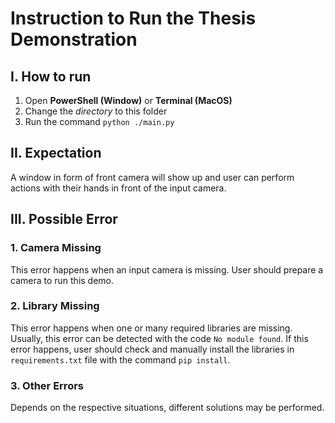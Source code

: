 # Instruction to Run the Thesis Demonstration

## I. How to run

1. Open **PowerShell (Window)** or **Terminal (MacOS)**
2. Change the *directory* to this folder
3. Run the command `python ./main.py`

## II. Expectation

A window in form of front camera will show up and user can perform actions with their hands in front of the input camera.

## III. Possible Error

### 1. Camera Missing

This error happens when an input camera is missing. User should prepare a camera to run this demo.

### 2. Library Missing

This error happens when one or many required libraries are missing. Usually, this error can be detected with the code `No module found`. If this error happens, user should check and manually install the libraries in `requirements.txt` file with the command `pip install`.

### 3. Other Errors

Depends on the respective situations, different solutions may be performed.
